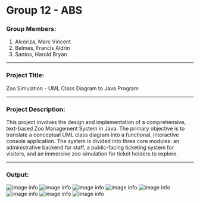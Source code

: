 # Group 12 - ABS
### Group Members:
1. Alcoriza, Marc Vincent
2. Belmes, Francis Aldrin
3. Santos, Harold Bryan
***
### Project Title:
Zoo Simulation - UML Class Diagram to Java Program
***
### Project Description:
This project involves the design and implementation of a comprehensive, text-based Zoo Management System in Java. The primary objective is to translate a conceptual UML class diagram into a functional, interactive console application. The system is divided into three core modules: an administrative backend for staff, a public-facing ticketing system for visitors, and an immersive zoo simulation for ticket holders to explore.
***
### Output:
![image info](./1.png)
![image info](./2.png)
![image info](./3.png)
![image info](./4.png)
![image info](./5.png)
![image info](./6.png)
![image info](./7.png)
![image info](./8.png)
